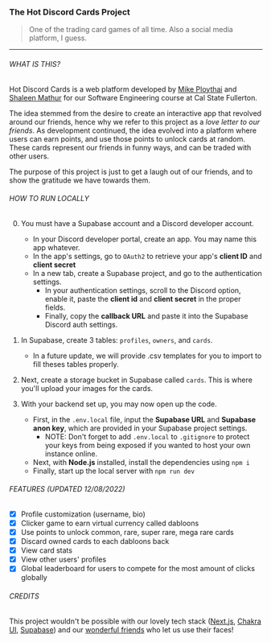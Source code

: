 ### The Hot Discord Cards Project

> One of the trading card games of all time. Also a social media platform, I guess.

---

###### WHAT IS THIS?

Hot Discord Cards is a web platform developed by [Mike Ploythai](https://github.com/mploythai) and [Shaleen Mathur](https://github.com/shaleen23) for our Software Engineering course at Cal State Fullerton.

The idea stemmed from the desire to create an interactive app that revolved around our friends, hence why we refer to this project as a _love letter to our friends_. As development continued, the idea evolved into a platform where users can earn points, and use those points to unlock cards at random. These cards represent our friends in funny ways, and can be traded with other users.

The purpose of this project is just to get a laugh out of our friends, and to show the gratitude we have towards them.

###### HOW TO RUN LOCALLY

0. You must have a Supabase account and a Discord developer account.

   - In your Discord developer portal, create an app. You may name this app whatever.
   - In the app's settings, go to `OAuth2` to retrieve your app's **client ID** and **client secret**
   - In a new tab, create a Supabase project, and go to the authentication settings.
     - In your authentication settings, scroll to the Discord option, enable it, paste the **client id** and **client secret** in the proper fields.
     - Finally, copy the **callback URL** and paste it into the Supabase Discord auth settings.

1. In Supabase, create 3 tables: `profiles`, `owners`, and `cards`.

   - In a future update, we will provide .csv templates for you to import to fill theses tables properly.

2. Next, create a storage bucket in Supabase called `cards`. This is where you'll upload your images for the cards.

3. With your backend set up, you may now open up the code.
   - First, in the `.env.local` file, input the **Supabase URL** and **Supabase anon key**, which are provided in your Supabase project settings.
     - NOTE: Don't forget to add `.env.local` to `.gitignore` to protect your keys from being exposed if you wanted to host your own instance online.
   - Next, with **Node.js** installed, install the dependencies using `npm i`
   - Finally, start up the local server with `npm run dev`

###### FEATURES (UPDATED 12/08/2022)

- [x] Profile customization (username, bio)
- [x] Clicker game to earn virtual currency called dabloons
- [x] Use points to unlock common, rare, super rare, mega rare cards
- [x] Discard owned cards to each dabloons back
- [x] View card stats
- [x] View other users' profiles
- [x] Global leaderboard for users to compete for the most amount of clicks globally

###### CREDITS

This project wouldn't be possible with our lovely tech stack ([Next.js](https://nextjs.org), [Chakra UI](https://chakra-ui.com), [Supabase](https://supabase.com)) and our [wonderful friends](https://github.com/mploythai/hot-discord-cards/blob/main/ACKNOWLEDGEMENTS.md) who let us use their faces!